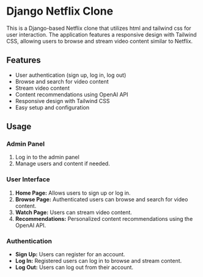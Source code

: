 # Django Netflix Clone

This is a Django-based Netflix clone that utilizes html and tailwind css for user interaction. The application features a responsive design with Tailwind CSS, allowing users to browse and stream video content similar to Netflix.

## Features

- User authentication (sign up, log in, log out)
- Browse and search for video content
- Stream video content
- Content recommendations using OpenAI API
- Responsive design with Tailwind CSS
- Easy setup and configuration


## Usage

### Admin Panel

1. Log in to the admin panel
2. Manage users and content if needed.

### User Interface

1. **Home Page:** Allows users to sign up or log in.
2. **Browse Page:** Authenticated users can browse and search for video content.
3. **Watch Page:** Users can stream video content.
4. **Recommendations:** Personalized content recommendations using the OpenAI API.

### Authentication

- **Sign Up:** Users can register for an account.
- **Log In:** Registered users can log in to browse and stream content.
- **Log Out:** Users can log out from their account.

